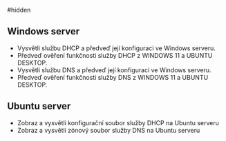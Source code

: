 #hidden 
## Windows server
- Vysvětli službu DHCP a předveď její konfiguraci ve Windows serveru.
- Předveď ověření funkčnosti služby DHCP z WINDOWS 11 a UBUNTU DESKTOP.
- Vysvětli službu DNS a předveď její konfiguraci ve Windows serveru.
- Předveď ověření funkčnosti služby DNS z WINDOWS 11 a UBUNTU DESKTOP.
## Ubuntu server
- Zobraz a vysvětli konfigurační soubor služby DHCP na Ubuntu serveru
- Zobraz a vysvětli zónový soubor služby DNS na Ubuntu serveru